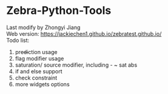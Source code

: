 # Zebra-Python-Tools

Last modify by Zhongyi Jiang \
Web version: https://jackiechen1.github.io/zebratest.github.io/ \
Todo list:
1. pre~~di~~ction usage
2. flag modifier usage
3. saturation/ source modifier, including - ~ sat abs
4. if and else support
5. check constraint
6. more widgets options


